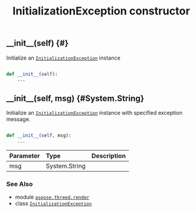 ﻿---
title: InitializationException constructor
second_title: Aspose.3D for Python via .NET API References
description: 
type: docs
weight: 10
url: /python-net/aspose.threed.render/initializationexception/__init__/
is_root: false
---

## \_\_init\_\_(self) {#}

Initialize an [`InitializationException`](/3d/python-net/aspose.threed.render/initializationexception) instance



```python

def __init__(self):
    ...
```




## \_\_init\_\_(self, msg) {#System.String}

Initialize an [`InitializationException`](/3d/python-net/aspose.threed.render/initializationexception) instance with specified exception message.



```python

def __init__(self, msg):
    ...
```


| Parameter | Type | Description |
| :- | :- | :- |
| msg | System.String |  |



### See Also
* module [`aspose.threed.render`](../../)
* class [`InitializationException`](/3d/python-net/aspose.threed.render/initializationexception)
